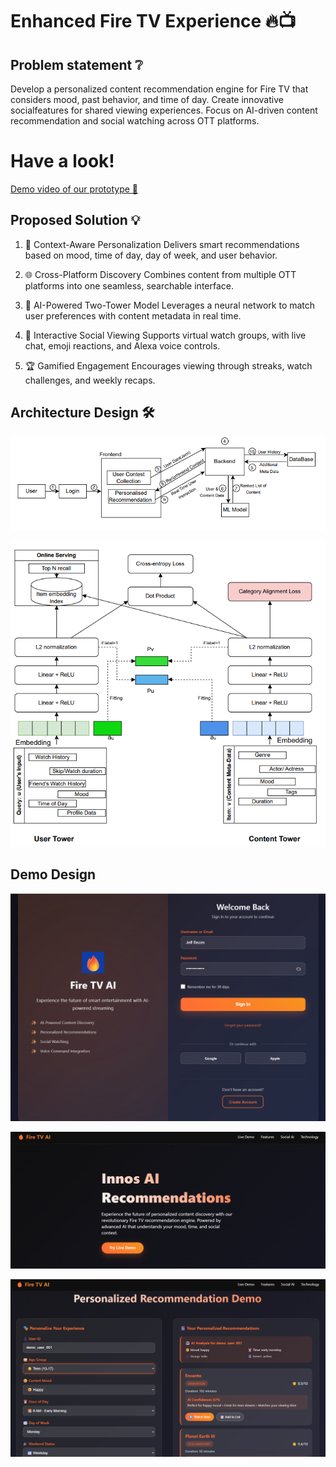   # **Enhanced Fire TV Experience** 🔥📺

## Problem statement ❔
Develop a personalized content recommendation engine for Fire TV that considers mood, past behavior, and time of day. Create innovative socialfeatures for shared viewing experiences. Focus on AI-driven content recommendation and social watching across OTT platforms.


# **Have a look!** #
[Demo video of our prototype 🎥](https://www.youtube.com/watch?v=GM9HXfpF_uE)


## **Proposed Solution** 💡

1) 🎯 Context-Aware Personalization
Delivers smart recommendations based on mood, time of day, day of week, and user behavior.

2) 🌐 Cross-Platform Discovery
Combines content from multiple OTT platforms into one seamless, searchable interface.

3) 🧠 AI-Powered Two-Tower Model
Leverages a neural network to match user preferences with content metadata in real time.

4) 👥 Interactive Social Viewing
Supports virtual watch groups, with live chat, emoji reactions, and Alexa voice controls.

5) 🏆 Gamified Engagement
Encourages viewing through streaks, watch challenges, and weekly recaps.


## **Architecture Design** 🛠️ 

![Screenshot](Assets/Screenshot%202025-06-09%20162234.png)

![Screenshot](Assets/Screenshot%202025-06-09%20145939.png)



## **Demo Design** ##

![Screenshot](Assets/Screenshot%202025-06-08%20175231.png)

![Screenshot](Assets/Screenshot%202025-06-09%20153457.png)

![Screenshot](Assets/Screenshot%202025-06-09%20153608.png)






